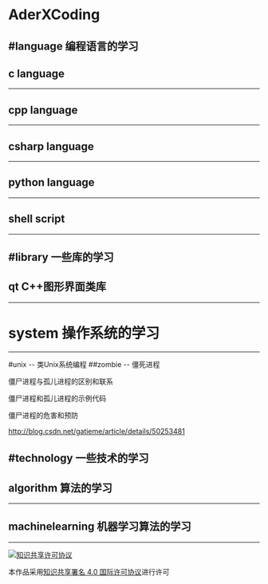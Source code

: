AderXCoding
=======

#language 编程语言的学习
-------
## c language
-------
## cpp language
-------

## csharp language
-------

##  python language
-------

## shell script
----------

#library  一些库的学习
-------

## qt C++图形界面类库
-------

# system  操作系统的学习
-------
#unix  --  类Unix系统编程
##zombie -- 僵死进程

僵尸进程与孤儿进程的区别和联系

僵尸进程和孤儿进程的示例代码

僵尸进程的危害和预防

http://blog.csdn.net/gatieme/article/details/50253481



#technology  一些技术的学习
-------

## algorithm 算法的学习
-------

## machinelearning  机器学习算法的学习
-------


<a rel="license" href="http://creativecommons.org/licenses/by/4.0/">
    <img alt="知识共享许可协议" style="border-width:0" src="https://i.creativecommons.org/l/by/4.0/88x31.png" />
</a>

本作品采用<a rel="license" href="http://creativecommons.org/licenses/by/4.0/">知识共享署名 4.0 国际许可协议</a>进行许可
